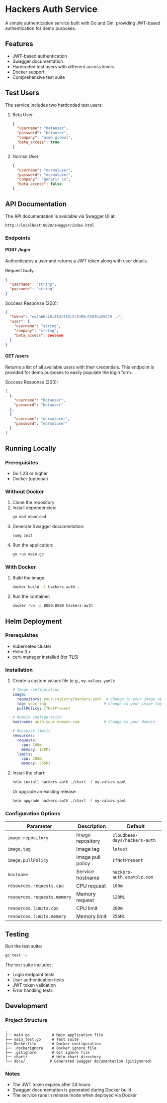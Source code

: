 # Hackers Auth Service

A simple authentication service built with Go and Gin, providing JWT-based authentication for demo purposes.

## Features

- JWT-based authentication
- Swagger documentation
- Hardcoded test users with different access levels
- Docker support
- Comprehensive test suite

## Test Users

The service includes two hardcoded test users:

1. Beta User
   ```json
   {
     "username": "betauser",
     "password": "betauser",
     "company": "acme global",
     "beta_access": true
   }
   ```

2. Normal User
   ```json
   {
     "username": "normaluser",
     "password": "normaluser",
     "company": "generic co",
     "beta_access": false
   }
   ```

## API Documentation

The API documentation is available via Swagger UI at:
```
http://localhost:8080/swagger/index.html
```

### Endpoints

#### POST /login
Authenticates a user and returns a JWT token along with user details.

Request body:
```json
{
  "username": "string",
  "password": "string"
}
```

Success Response (200):
```json
{
  "token": "eyJhbGciOiJIUzI1NiIsInR5cCI6IkpXVCJ9...",
  "user": {
    "username": "string",
    "company": "string",
    "beta_access": boolean
  }
}
```

#### GET /users
Returns a list of all available users with their credentials. This endpoint is provided for demo purposes to easily populate the login form.

Success Response (200):
```json
[
  {
    "username": "betauser",
    "password": "betauser"
  },
  {
    "username": "normaluser",
    "password": "normaluser"
  }
]
```

## Running Locally

### Prerequisites
- Go 1.23 or higher
- Docker (optional)

### Without Docker

1. Clone the repository
2. Install dependencies:
   ```bash
   go mod download
   ```
3. Generate Swagger documentation:
   ```bash
   swag init
   ```
4. Run the application:
   ```bash
   go run main.go
   ```

### With Docker

1. Build the image:
   ```bash
   docker build -t hackers-auth .
   ```
2. Run the container:
   ```bash
   docker run -p 8080:8080 hackers-auth
   ```

## Helm Deployment

### Prerequisites
- Kubernetes cluster
- Helm 3.x
- cert-manager installed (for TLS)

### Installation

1. Create a custom values file (e.g., `my-values.yaml`):
   ```yaml
   # Image configuration
   image:
     repository: your-registry/hackers-auth  # Change to your image repository
     tag: your-tag                          # Change to your image tag
     pullPolicy: IfNotPresent

   # Domain configuration
   hostname: auth.your-domain.com           # Change to your domain

   # Resource limits
   resources:
     requests:
       cpu: 100m
       memory: 128Mi
     limits:
       cpu: 200m
       memory: 256Mi
   ```

2. Install the chart:
   ```bash
   helm install hackers-auth ./chart -f my-values.yaml
   ```

   Or upgrade an existing release:
   ```bash
   helm upgrade hackers-auth ./chart -f my-values.yaml
   ```

### Configuration Options

| Parameter | Description | Default |
|-----------|-------------|---------|
| `image.repository` | Image repository | `cloudbees-days/hackers-auth` |
| `image.tag` | Image tag | `latest` |
| `image.pullPolicy` | Image pull policy | `IfNotPresent` |
| `hostname` | Service hostname | `hackers-auth.example.com` |
| `resources.requests.cpu` | CPU request | `100m` |
| `resources.requests.memory` | Memory request | `128Mi` |
| `resources.limits.cpu` | CPU limit | `200m` |
| `resources.limits.memory` | Memory limit | `256Mi` |

## Testing

Run the test suite:
```bash
go test -v
```

The test suite includes:
- Login endpoint tests
- User authentication tests
- JWT token validation
- Error handling tests

## Development

### Project Structure
```
.
├── main.go          # Main application file
├── main_test.go     # Test suite
├── Dockerfile       # Docker configuration
├── .dockerignore    # Docker ignore file
├── .gitignore       # Git ignore file
├── chart/           # Helm chart directory
└── docs/           # Generated Swagger documentation (gitignored)
```

### Notes
- The JWT token expires after 24 hours
- Swagger documentation is generated during Docker build
- The service runs in release mode when deployed via Docker 